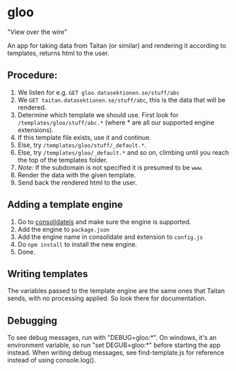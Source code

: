 # gloo
"View over the wire"

An app for taking data from Taitan (or similar) and rendering it according to templates, returns html to the user.

## Procedure:
 1. We listen for e.g. `GET gloo.datasektionen.se/stuff/abc`
 2. We `GET taitan.datasektionen.se/stuff/abc`, this is the data that will be rendered.
 3. Determine which template we should use. First look for `/templates/gloo/stuff/abc.*` (where * are all our supported engine extensions).
   1. If this template file exists, use it and continue.
   2. Else, try `/templates/gloo/stuff/_default.*`.
   3. Else, try `/templates/gloo/_default.*` and so on, climbing until you reach the top of the templates folder.
   4. *Note:* If the subdomain is not specified it is presumed to be `www`.
 4. Render the data with the given template.
 5. Send back the rendered html to the user.

## Adding a template engine
 1. Go to [consolidatejs](https://www.npmjs.com/package/consolidate) and make sure the engine is supported.
 2. Add the engine to `package.json`
 3. Add the engine name in consolidate and extension to `config.js`
 4. Do `npm install` to install the new engine.
 5. Done.

## Writing templates
The variables passed to the template engine are the same ones that Taitan sends, with no processing applied.
So look there for documentation.

## Debugging
To see debug messages, run with "DEBUG=gloo:\*".
On windows, it's an environment variable, so run "set DEGUB=gloo:\*" before starting the app instead.
When writing debug messages, see find-template.js for reference instead of using console.log().
